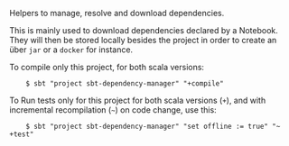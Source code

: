 Helpers to manage, resolve and download dependencies.

This is mainly used to download dependencies declared by a Notebook. They will then be stored locally besides the project in order to create an über `jar` or a `docker` for instance.

To compile only this project, for both scala versions:

        $ sbt "project sbt-dependency-manager" "+compile"

To Run tests only for this project for both scala versions (`+`),
and with incremental recompilation (`~`) on code change, use this:

        $ sbt "project sbt-dependency-manager" "set offline := true" "~ +test"
